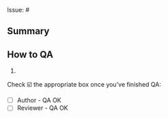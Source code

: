 Issue: #

## Summary

<!--
  Describe the changes made.
  What would someone unfamiliar with the project (but familiar with the codebase) need to understand what happened and why?
-->

## How to QA

<!--
  Provide step-by-step instructions on how to verify the work.
  Use the canary build of the e2e packages (created via the `release_canary` CI job with this PR)
  If necessary, include details on how to test in production.

  Don't forget to test related features!
-->

1.

Check ☑️ the appropriate box once you've finished QA:

- [ ] Author - QA OK
- [ ] Reviewer - QA OK

<!-- ignore-task-list-start -->

<!--
## Release checklist
- [ ] [Checklist](https://github.com/chromaui/chromatic-e2e/blob/main/DEVELOPMENT.md#pr-workflow-with-changesets) created in this PR


-->

<!-- ignore-task-list-end -->
